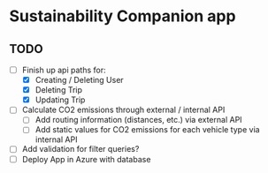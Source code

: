 # Sustainability Companion app

## TODO
- [ ] Finish up api paths for:
  - [x] Creating / Deleting User
  - [x] Deleting Trip
  - [x] Updating Trip
- [ ] Calculate CO2 emissions through external / internal API
  - [ ] Add routing information (distances, etc.) via external API
  - [ ] Add static values for CO2 emissions for each vehicle type via internal API
- [ ] Add validation for filter queries?
- [ ] Deploy App in Azure with database
